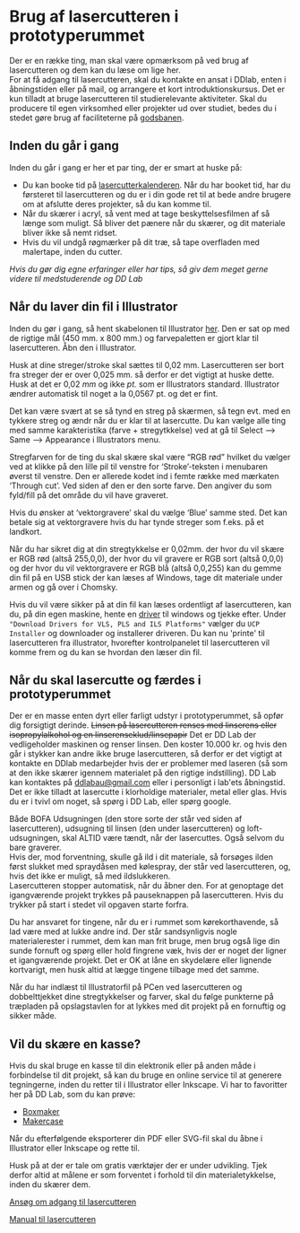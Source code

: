 # Brug af lasercutteren i prototyperummet
Der er en række ting, man skal være opmærksom på ved brug af lasercutteren og dem kan du læse om lige her.  
For at få adgang til lasercutteren, skal du kontakte en ansat i DDlab, enten i åbningstiden eller på mail, og arrangere et kort introduktionskursus.
Det er kun tilladt at bruge lasercutteren til studierelevante aktiviteter. Skal du producere til egen virksomhed eller projekter ud over studiet, bedes du i stedet gøre brug af faciliteterne på [godsbanen](http://godsbanen.dk/muligheder/godsbanens-aabne-vaerksteder/lasercutter/).

## Inden du går i gang

Inden du går i gang er her et par ting, der er smart at huske på:
- Du kan booke tid på [lasercutterkalenderen](https://teamup.com/ksaoksap5dd29vbcdu). Når du har booket tid, har du førsteret til lasercutteren og du er i din gode ret til at bede andre brugere om at afslutte deres projekter, så du kan komme til.
- Når du skærer i acryl, så vent med at tage beskyttelsesfilmen af så længe som muligt. Så bliver det pænere når du skærer, og dit materiale bliver ikke så nemt ridset.
- Hvis du vil undgå røgmærker på dit træ, så tape overfladen med malertape, inden du cutter.  

*Hvis du gør dig egne erfaringer eller har tips, så giv dem meget gerne videre til medstuderende og DD Lab*

## Når du laver din fil i Illustrator

Inden du gør i gang, så hent skabelonen til Illustrator [her](https://github.com/DDlabAU/Laser-Cutter-Things/blob/master/VLS_6.60_Illustrator_Template.ait?raw=true). Den er sat op med de rigtige mål (450 mm. x 800 mm.) og farvepaletten er gjort klar til lasercutteren. Åbn den i Illustrator.

Husk at dine streger/stroke skal sættes til 0,02 mm. Lasercutteren ser bort fra streger der er over 0,025 mm. så derfor er det vigtigt at huske dette. Husk at det er 0,02 *mm* og ikke *pt.* som er Illustrators standard. Illustrator ændrer automatisk til noget a la 0,0567 pt. og det er fint.

Det kan være svært at se så tynd en streg på skærmen, så tegn evt. med en tykkere streg og ændr når du er klar til at lasercutte. Du kan vælge alle ting med samme karakteristika (farve + stregytkkelse) ved at gå til Select —> Same —> Appearance i Illustrators menu. 

Stregfarven for de ting du skal skære skal være “RGB rød” hvilket du vælger ved at klikke på den lille pil til venstre for ‘Stroke’-teksten i menubaren øverst til venstre. Den er allerede kodet ind i femte række med mærkaten ‘Through cut’. Ved siden af den er den sorte farve. Den angiver du som fyld/fill på det område du vil have graveret.

Hvis du ønsker at ‘vektorgravere’ skal du vælge ‘Blue’ samme sted. Det kan betale sig at vektorgravere hvis du har tynde streger som f.eks. på et landkort.

Når du har sikret dig at din stregtykkelse er 0,02mm. der hvor du vil skære er RGB rød (altså 255,0,0), der hvor du vil gravere er RGB sort (altså 0,0,0) og der hvor du vil vektorgravere er RGB blå (altså 0,0,255) kan du gemme din fil på en USB stick der kan læses af Windows, tage dit materiale under armen og gå over i Chomsky.

Hvis du vil være sikker på at din fil kan læses ordentligt af lasercutteren, kan du, på din egen maskine, hente en [driver](https://www.ulsinc.com/support/software-downloads) til windows og tjekke efter. Under  `"Download Drivers for VLS, PLS and ILS Platforms"` vælger du `UCP Installer` og downloader og installerer driveren. Du kan nu 'printe' til lasercutteren fra illustrator, hvorefter kontrolpanelet til lasercutteren vil komme frem og du kan se hvordan den læser din fil.


## Når du skal lasercutte og færdes i prototyperummet

Der er en masse enten dyrt eller farligt udstyr i prototyperummet, så opfør dig forsigtigt derinde. ~~Linsen på lasercutteren renses med linserens eller isopropylalkohol og en linserenseklud/linsepapir~~ Det er DD Lab der vedligeholder maskinen og renser linsen. Den koster 10.000 kr. og hvis den går i stykker kan andre ikke bruge lasercutteren, så derfor er det vigtigt at kontakte en DDlab medarbejder hvis der er problemer med laseren (så som at den ikke skærer igennem materialet på den rigtige indstilling). DD Lab kan kontaktes på ddlabau@gmail.com eller i personligt i lab'ets åbningstid.
Det er ikke tilladt at lasercutte i klorholdige materialer, metal eller glas. Hvis du er i tvivl om noget, så spørg i DD Lab, eller spørg google.

Både BOFA Udsugningen (den store sorte der står ved siden af lasercutteren), udsugning til linsen (den under lasercutteren) og loft-udsugningen, skal ALTID være tændt, når der lasercuttes. Også selvom du bare graverer.  
Hvis der, mod forventning, skulle gå ild i dit materiale, så forsøges ilden først slukket med spraydåsen med kølespray, der står ved lasercutteren, og, hvis det ikke er muligt, så med ildslukkeren.  
Lasercutteren stopper automatisk, når du åbner den. For at genoptage det igangværende projekt trykkes på pauseknappen på lasercutteren. Hvis du trykker på start i stedet vil opgaven starte forfra.

Du har ansvaret for tingene, når du er i rummet som kørekorthavende, så lad være med at lukke andre ind. Der står sandsynligvis nogle materialerester i rummet, dem kan man frit bruge, men brug også lige din sunde fornuft og spørg eller hold fingrene væk, hvis der er noget der ligner et igangværende projekt. Det er OK at låne en skydelære eller lignende kortvarigt, men husk altid at lægge tingene tilbage med det samme.

Når du har indlæst til Illustratorfil på PCen ved lasercutteren og dobbelttjekket dine stregtykkelser og farver, skal du følge punkterne på træpladen på opslagstavlen for at lykkes med dit projekt på en fornuftig og sikker måde.

## Vil du skære en kasse?

Hvis du skal bruge en kasse til din elektronik eller på anden måde i forbindelse til dit projekt, så kan du bruge en online service til at generere tegningerne, inden du retter til i Illustrator eller Inkscape. Vi har to favoritter her på DD Lab, som du kan prøve:

- [Boxmaker](http://boxmaker.connectionlab.org/)
- [Makercase](http://www.makercase.com/)

Når du efterfølgende eksporterer din PDF eller SVG-fil skal du åbne i Illustrator eller Inkscape og rette til.

Husk på at der er tale om gratis værktøjer der er under udvikling. Tjek derfor altid at målene er som forventet i forhold til din materialetykkelse, inden du skærer dem.

[Ansøg om adgang til lasercutteren](https://goo.gl/forms/SlW60lH60ulgC40k1)

[Manual til lasercutteren](http://www.engraversnetwork.com/files/VLS_Platform_User_Guide.pdf)
